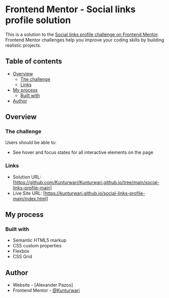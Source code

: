 # Frontend Mentor - Social links profile solution

This is a solution to the [Social links profile challenge on Frontend Mentor](https://www.frontendmentor.io/challenges/social-links-profile-UG32l9m6dQ). Frontend Mentor challenges help you improve your coding skills by building realistic projects. 

## Table of contents

- [Overview](#overview)
  - [The challenge](#the-challenge)
  - [Links](#links)
- [My process](#my-process)
  - [Built with](#built-with)
- [Author](#author)

## Overview

### The challenge

Users should be able to:

- See hover and focus states for all interactive elements on the page

### Links

- Solution URL: [https://github.com/Kunturwari/Kunturwari.github.io/tree/main/social-links-profile-main]
- Live Site URL: [https://kunturwari.github.io/social-links-profile-main/index.html]

## My process

### Built with

- Semantic HTML5 markup
- CSS custom properties
- Flexbox
- CSS Grid

## Author

- Website - [Alexander Pazos]
- Frontend Mentor - [@Kunturwari](https://www.frontendmentor.io/profile/Kunturwari)



